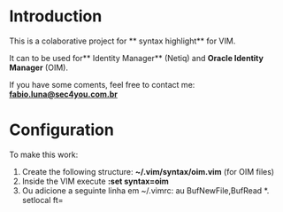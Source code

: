 # Introduction #
This is a colaborative project for ** syntax highlight** for VIM.

It can to be used for** Identity Manager** (Netiq) and **Oracle Identity Manager** (OIM). 

If you have some coments, feel free to contact me: **fabio.luna@sec4you.com.br**

# Configuration #
To make this work:

1. Create the following structure: **~/.vim/syntax/oim.vim** (for OIM files)
2. Inside the VIM execute **:set syntax=oim**
3. Ou adicione a seguinte linha em ~/.vimrc:
		au BufNewFile,BufRead *.<extensao do log> setlocal ft=<oim ou idm>
